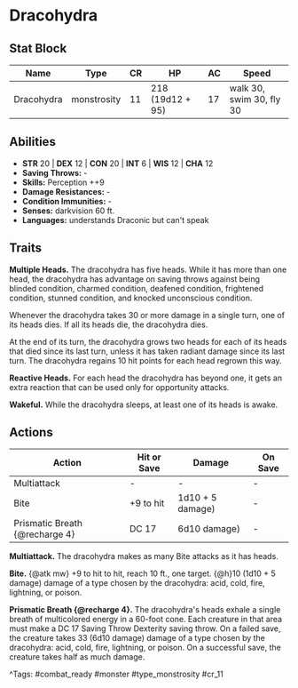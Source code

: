 # Dracohydra

## Stat Block

| Name | Type | CR | HP | AC | Speed |
|------|------|----|----|----|-------|
| Dracohydra | monstrosity | 11 | 218 (19d12 + 95) | 17 | walk 30, swim 30, fly 30 |

## Abilities

- **STR** 20 | **DEX** 12 | **CON** 20 | **INT** 6 | **WIS** 12 | **CHA** 12
- **Saving Throws:** -  
- **Skills:** Perception ++9  
- **Damage Resistances:** -  
- **Condition Immunities:** -  
- **Senses:** darkvision 60 ft.  
- **Languages:** understands Draconic but can't speak

## Traits

**Multiple Heads.** The dracohydra has five heads. While it has more than one head, the dracohydra has advantage on saving throws against being blinded condition, charmed condition, deafened condition, frightened condition, stunned condition, and knocked unconscious condition.

Whenever the dracohydra takes 30 or more damage in a single turn, one of its heads dies. If all its heads die, the dracohydra dies.

At the end of its turn, the dracohydra grows two heads for each of its heads that died since its last turn, unless it has taken radiant damage since its last turn. The dracohydra regains 10 hit points for each head regrown this way.

**Reactive Heads.** For each head the dracohydra has beyond one, it gets an extra reaction that can be used only for opportunity attacks.

**Wakeful.** While the dracohydra sleeps, at least one of its heads is awake.


## Actions

| Action | Hit or Save | Damage | On Save |
|--------|--------------|--------|----------|
| Multiattack | - | - | - |
| Bite | +9 to hit | 1d10 + 5 damage) | - |
| Prismatic Breath {@recharge 4} | DC 17 | 6d10 damage) | - |

**Multiattack.** The dracohydra makes as many Bite attacks as it has heads.

**Bite.** {@atk mw} +9 to hit to hit, reach 10 ft., one target. {@h}10 (1d10 + 5 damage) damage of a type chosen by the dracohydra: acid, cold, fire, lightning, or poison.

**Prismatic Breath {@recharge 4}.** The dracohydra's heads exhale a single breath of multicolored energy in a 60-foot cone. Each creature in that area must make a DC 17 Saving Throw Dexterity saving throw. On a failed save, the creature takes 33 (6d10 damage) damage of a type chosen by the dracohydra: acid, cold, fire, lightning, or poison. On a successful save, the creature takes half as much damage.


^Tags: #combat_ready #monster #type_monstrosity #cr_11